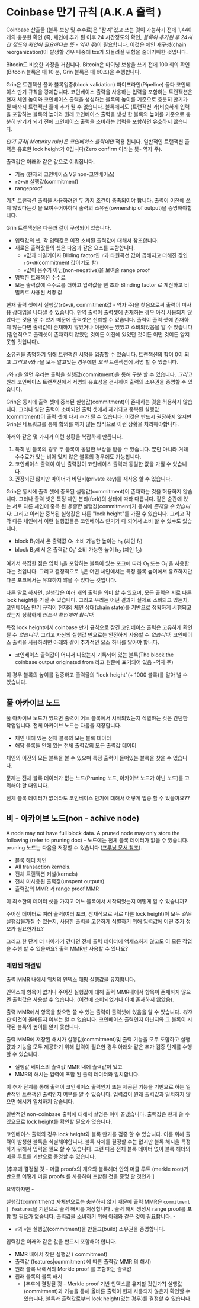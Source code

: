 # Coinbase 만기 규칙 (A.K.A 출력 )

Coinbase 산출물 (블록 보상 및 수수료)은 "잠겨"있고 쓰는 것이 가능하기 전에 1,440개의 충분한 확인 (즉, 체인에 추가 된 이후 24 시간정도의 확인, *블록이 추가된 후 24시간 정도의 확인이 필요하다는 뜻 - 역자 주*)이 필요합니다. 이것은 체인 재구성(chain reorganization)이 발생할 경우 나중에 txs가 되돌려질 위험을 줄이기위한 것입니다.

Bitcoin도 비슷한 과정을 거칩니다. Bitcoin은 마이닝 보상을 쓰기 전에 100 회의 확인 (Bitcoin 블록은 매 10 분, Grin 블록은 매 60초)을 수행합니다.

Grin은 트랜잭션 풀과 블록입증(block validation) 파이프라인(Pipeline) 둘다 코인베이스 만기 규칙을 강제합니다. 코인베이스 출력을 사용하는 입력을 포함하는 트랜잭션은 현재 체인 높이와 코인베이스 출력을 생성하는 블록의 높이를 기준으로 충분히 만기가 될 때까지 트랜잭션 풀에 추가 될 수 없습니다. 블록에서도 (트랜잭션 과)비슷하게 입력을 포함하는 블록의 높이와 원래 코인베이스 출력을 생성 한 블록의 높이를 기준으로 충분히 만기가 되기 전에 코인베이스 출력을 소비하는 입력을 포함하면 유효하지 않습니다.

*만기 규칙( Maturity rule)은 코인베이스 출력에만* 적용 됩니다. 일반적인 트랜잭션 출력은 유효한 lock height가 0입니다(Zero confirm 이라는 뜻- 역자 주).

출력값은 아래와 같은 값으로 이뤄집니다.

* 기능 (현재의 코인베이스 VS non-코인베이스)
* `rG+vH` 실행값(commitment)
* rangeproof

기존 트랜잭션 출력을 사용하려면 두 가지 조건이 충족되어야 합니다. 출력이 이전에 쓰지 않았다는것 을 보여주어야하며 출력의 소유권(ownership of output)을 증명해야합니다.


Grin 트랜잭션은 다음과 같이 구성되어 있습니다.

* 입력값의 셋, 각 입력값은 이전 소비된 출력값에 대해서 참조합니다.
* 새로운 출력값들의 셋은 다음과 같은 요소를 포함합니다.
  * `v`값과 비밀키이자 Bliding factor인 `r`과 타원곡선 값이 곱해지고 더해진 값인 `rG+vH`(commitment 값이기도 함)
  * `v`값이 음수가 아님(non-negative)을 보여줄 range proof
* 명백한 트래잭션 수수료
* 모든 출력값에 수수료를 더하고 입력값을 뺀 초과 Blinding factor 로 계산하고 비밀키로 사용된 서명 값

현재 출력 셋에서 실행값(`rG+vH`, commitment값 - 역자 주)을 찾음으로써 출력이 미사용 상태임을 나타낼 수 있습니다. 만약 출력이 출력셋에 존재하는 경우 아직 사용되지 않았다는 것을 알 수 있기 때문에 출력셋은 신뢰할 수 있습니다. 출력이 출력 셋에 존재하지 않는다면 출력값이 존재하지 않았거나 이전에는 있었고 소비되었음을 알 수 있습니다 (필연적으로 출력셋이 존재하지 않았던 것이든 이전에 있었던 것이든 어떤 것이든 알지 못할 것입니다).

소유권을 증명하기 위해 트랜잭션 서명을 입증할 수 있습니다. 트랜잭션의 합이 0이 되고 *그리고* `v`와 `r`을 모두 알고있는 경우에만 *오직* 트랜잭션에 서명 할 수 있습니다.

`v`와 `r`을 알면 우리는 출력을 실행값(commitment)을 통해 구분 할 수 있습니다. *그리고* 원래 코인베이스 트랜잭션에서 서명의 유효성을 검사하여 출력의 소유권을 증명할 수 있습니다.

Grin은 동시에 출력 셋에 중복된 실행값(commitment)이 존재하는 것을 허용하지 않습니다. 그러나 일단 출력이 소비되면 출력 셋에서 제거되고 중복된 실행값(commitment)이 출력 셋에 다시 추가 될 수 있습니다.
이것은 반드시 권장하지 않지만 Grin은 네트워크를 통해 합의를 깨지 않는 방식으로 이런 상황을 처리해야합니다.

아래와 같은 몇 가지가 이런 상황을 복잡하게 만듭니다.

1. 특히 빈 블록의 경우 두 블록이 동일한 보상을 받을 수 있습니다. 뿐만 아니라 거래 수수료가 있는 비어 있지 않은 블록의 경우에도 가능합니다.
1. 코인베이스 출력이 아닌 출력값이 코인베이스 출력과 동일한 값을 가질 수 있습니다.
1. 권장되진 않지만 마이너가 비밀키(private key)를 재사용 할 수 있습니다.

Grin은 동시에 출력 셋에 중복된 실행값(commitment)이 존재하는 것을 허용하지 않습니다. 그러나 출력 셋은 특정 체인 분리(fork)의 상태에 따라 다릅니다.
같은 순간에 있는 서로 다른 체인에 중복 된 *동일한* 실행값(commitment)가 동시에 *존재할 수 있습니다*. 그리고 이러한 중복된 실행값은 다른 "lock height"를 가질 수 있습니다. 그리고 각각 다른 체인에서 이런 실행값들은 코인베이스 만기가 다 되어서 소비 할 수 있수도 있습니다. 

* block B<sub>1</sub>에서 온 출력값 O<sub>1</sub> 소비 가능한 높이는 h<sub>1</sub> (체인 f<sub>1</sub>)
* block B<sub>2</sub>에서 온 출력값 O<sub>1</sub>' 소비 가능한 높이 h<sub>2</sub> (체인  f<sub>2</sub>)

여기서 복잡한 점은 입력 I<sub>1</sub>을 포함하는 블록이 있는 포크에 따라 O<sub>1</sub> 또는 O<sub>1</sub>'을 사용한다는 것입니다. 그리고 결정적으로 I<sub>1</sub>은 어떤 체인에서는 특정 블록 높이에서 유효하지만 다른 포크에서는 유효하지 않을 수 있다는 것입니다.

다른 말로 하자면, 실행값은 여러 개의 출력을 의미 할 수 있으며, 모든 출력은 서로 다른 lock height를 가질 수 있습니다.
그리고 우리는 어떤 결과가 실제로 소비되고 있는지, 코인베이스 만기 규칙이 현재의 체인 상태(chain state)를 기반으로 정확하게 시행되고 있는지 정확하게 *반드시 확인해야 합니다.*

특정 lock height에서 coinbase 만기 규칙으로 잠긴 코인베이스 출력은 고유하게 확인될 수 *없습니다*. 그리고 자신의 실행값 만으로는 안전하게 사용할 수 *없습니다.*
코인베이스 출력을 사용하려면 아래와 같이 추가적인 요소 하나를 알아야 합니다.

* 코인베이스 출력값이 어디서 나왔는지 기록되어 있는 블록(The block the coinbase output originated from 라고 원문에 표기되어 있음 -역자 주)

이 경우 블록의 높이를 검증하고 출력물의 "lock height"(+ 1000 블록)를 알아 낼 수 있습니다.

## 풀 아카이브 노드

풀 아카이브 노드가 있으면 출력이 어느 블록에서 시작되었는지 식별하는 것은 간단한 작업입니다. 전체 아카이브 노드는 다음을 저장합니다.

* 체인 내에 있는 전체 블록의 모든 블록 데이터
* 해당 블록들 안에 있는 전체 출력값의 모든 출력값 데이터

체인의 이전의 모든 블록을 볼 수 있으며 특정 출력이 들어있는 블록을 찾을 수 있습니다.

문제는 전체 블록 데이터가 없는 노드(Pruning 노드, 아카이브 노드가 아닌 노드)를 고려해야 할 때입니다.

전체 블록 데이터가 없더라도 코인베이스 만기에 대해서 어떻게 입증 할 수 있을까요??

## 비 - 아카이브 노드(non - achive node)

A node may not have full block data.
A pruned node may only store the following (refer to pruning doc) -
노드에는 전체 블록 데이터가 없을 수 있습니다. pruning 노드는 다음을 저장할 수 있습니다 ([프루닝 문서 참조](pruning_KR.md)).

* 블록 헤더 체인
* All transaction kernels.
* 전체 트랜잭션 커널(kernels)
* 전체 미사용된 출력값(unspent outputs)
* 출력값의 MMR 과 range proof MMR

이 최소한의 데이터 셋을 가지고 어느 블록에서 시작되었는지 어떻게 알 수 있습니까?

주어진 데이터로 여러 출력(여러 포크, 잠재적으로 서로 다른 lock height)이 모두 *같은* 실행값을가질 수 있는지, 사용한 출력을 고유하게 식별하기 위해 입력값에 어떤 추가 정보가 필요한가요?

그리고 한 단계 더 나아가기 간다면 전체 출력 데이터에 액세스하지 않고도 이 모든 작업을 수행 할 수 있을까요? 출력 MMR만 사용할 수 있나요?

### 제안된 해결법

출력 MMR 내에서 위치의 인덱스 매핑 실행값을 유지합니다.

인덱스에 항목이 없거나 주어진 실행값에 대해 출력 MMR내에서 항목이 존재하지 않으면 출력값은 사용할 수 없습니다. (이전에 소비되었거나 아예 존재하지 않았음).

출력 MMR에서 항목을 찾으면 쓸 수 있는 출력이 출력셋에 있음을 알 수 있습니다. *하지만* 이것이 올바른지 여부는 알 수 없습니다. 코인베이스 출력인지 아닌지와 그 블록이 시작된 블록의 높이를 알지 못합니다.

출력 MMR에 저장된 해시가 실행값(commitment)및 출력 기능을 모두 포함하고 실행값과 기능을 모두 제공하기 위해 입력이 필요한 경우 아래와 같은 추가 검증 단계를 수행 할 수 있습니다.

* 실행값 베이스의 출력값 MMR 내에 출력값이 있고
* MMR의 해시는 입력에 포함 된 출력 데이터와 일치합니다.

이 추가 단계를 통해 출력이 코인베이스 출력인지 또는 제공된 기능을 기반으로 하는 일반적인 트랜잭션 출력인지 여부를 알 수 있습니다. 입력값이 원래 출력값과 일치하지 않으면 해시가 일치하지 않습니다.

일반적인 non-coinbase 출력에 대해서 설명은 이미 끝냈습니다. 출력값은 현재 쓸 수 있으므로 lock height를 확인할 필요가 없습니다.

코인베이스 출력의 경우 lock height와 블록 만기를 검증 할 수 있습니다. 이를 위해 출력이 발생한 블록을 식별해야합니다.
블록 자체를 결정할 수는 없지만 블록 해시을 특정하기 위해서 입력을 필요 할 수 있습니다. 그런 다음 전체 블록 데이터 없이 블록 헤더의 머클 루트를 기반으로 증명할 수 있습니다.

[추후에 결정될 것 - 머클 proofs의 개요와 블록헤더 안의 머클 루트 (merkle root)기반으로 어떻게 머클 proofs 를 사용하여 포함된 것을 증명 할 것인가 ]

요약하자면 -

실행값(commitment) 자체만으로는 충분하지 않기 때문에 출력 MMR은 `commitment | features`을 기반으로 출력 해시를 저장합니다 .
출력 해시 생성시 range proof를 포함 할 필요가 없습니다.
출력값을 소비하기 위해 아래와 같은 것이 필요합니다. -

* `r`과 `v`는 실행값(commitment)을 만들고(build) 소유권을 증명합니다.

입력값은 아래와 같은 값을 반드시 포함해야 합니다.

* MMR 내에서 찾은 실행값 ( commitment)
* 출력값 (features|commitment 에 따른 출력값 MMR 의 해시)
* 원래 불록 내에서의 Merkle proof 를 포함하는 출력값
* 원래 블록의 블록 해시
  * [추후에 결정될 것 - Merkle proof 기반 인덱스를 유지할 것인가?]
실행값(commitment)과 기능을 통해 올바른 출력이 현재 사용되지 않은지 확인할 수 있습니다.
블록과 출력값로부터 lock height(있는 경우)를 결정할 수 있습니다.